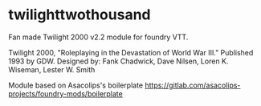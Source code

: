 # twilighttwothousand
Fan made Twilight 2000 v2.2 module for foundry VTT.

Twilight 2000,  "Roleplaying in the Devastation of World War III." Published 1993 by GDW. Designed by: Fank Chadwick, Dave Nilsen, Loren K. Wiseman, Lester W. Smith

Module based on Asacolips's boilerplate https://gitlab.com/asacolips-projects/foundry-mods/boilerplate
